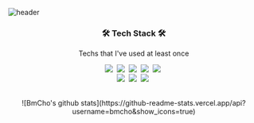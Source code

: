 ![header](https://capsule-render.vercel.app/api?type=Waving&color=auto&height=300&section=header&text=Welcome&desc=byeongming`s%20github&fontSize=90&descAlign=70&descAlignY=70&fontColor=363636)

<h3 align="center">🛠 Tech Stack 🛠</h3>

<p align="center"> Techs that I've used at least once </p>

<p align="center">
  <img src="https://img.shields.io/badge/Python-3766AB?style=flat-square&logo=Python&logoColor=white"/></a>&nbsp 
  <img src="https://img.shields.io/badge/Java-007396?style=flat-square&logo=Java&logoColor=white"/></a>&nbsp 
  <img src="https://img.shields.io/badge/.NET-5C2D91?style=flat-square&logo=.net&logoColor=white"/></a>&nbsp
  <img src="https://img.shields.io/badge/Javascript-ffb13b?style=flat-square&logo=javascript&logoColor=white"/></a>&nbsp 
  <img src="https://img.shields.io/badge/c%23-%23239120.svg?style=flat-square&logo=c-sharp&logoColor=white"/></a>&nbsp 

  <br>
  <img src="https://img.shields.io/badge/SpringBoot-6DB33F?style=flat-square&logo=Spring&logoColor=white"/></a>&nbsp 
  <img src="https://img.shields.io/badge/Django-092E20?style=flat-square&logo=Django&logoColor=white"/></a>&nbsp 
  <img src="https://img.shields.io/badge/Mysql-4298B8?style=flat-square&logo=MySql&logoColor=white"/></a>&nbsp 
 
</p>

<br>

<div align=center>
![BmCho's github stats](https://github-readme-stats.vercel.app/api?username=bmcho&show_icons=true)

<!--
**bmcho/bmcho** is a ✨ _special_ ✨ repository because its `README.md` (this file) appears on your GitHub profile.



Here are some ideas to get you started:

- 🔭 I’m currently working on ...
- 🌱 I’m currently learning ...
- 👯 I’m looking to collaborate on ...
- 🤔 I’m looking for help with ...
- 💬 Ask me about ...
- 📫 How to reach me: ...
- 😄 Pronouns: ...
- ⚡ Fun fact: ...
-->
